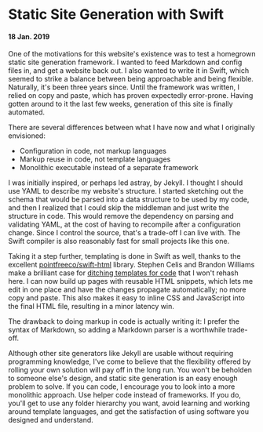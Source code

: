 # Static Site Generation with Swift
#### 18 Jan. 2019

One of the motivations for this website's existence was to test a homegrown static site generation framework. I wanted to feed Markdown and config files in, and get a website back out. I also wanted to write it in Swift, which seemed to strike a balance between being approachable and being flexible. Naturally, it's been three years since. Until the framework was written, I relied on copy and paste, which has proven expectedly error-prone. Having gotten around to it the last few weeks, generation of this site is finally automated.

There are several differences between what I have now and what I originally envisioned:
* Configuration in code, not markup languages
* Markup reuse in code, not template languages
* Monolithic executable instead of a separate framework

I was initially inspired, or perhaps led astray, by Jekyll. I thought I should use YAML to describe my website's structure. I started sketching out the schema that would be parsed into a data structure to be used by my code, and then I realized that I could skip the middleman and just write the structure in code. This would remove the dependency on parsing and validating YAML, at the cost of having to recompile after a configuration change. Since I control the source, that's a trade-off I can live with. The Swift compiler is also reasonably fast for small projects like this one.

Taking it a step further, templating is done in Swift as well, thanks to the excellent [pointfreeco/swift-html](https://github.com/pointfreeco/swift-html) library. Stephen Celis and Brandon Williams make a brilliant case for [ditching templates for code](https://www.pointfree.co/episodes/ep29-dsls-vs-templating-languages) that I won't rehash here. I can now build up pages with reusable HTML snippets, which lets me edit in one place and have the changes propagate automatically; no more copy and paste. This also makes it easy to inline CSS and JavaScript into the final HTML file, resulting in a minor latency win.

The drawback to doing markup in code is actually writing it: I prefer the syntax of Markdown, so adding a Markdown parser is a worthwhile trade-off.

Although other site generators like Jekyll are usable without requiring programming knowledge, I've come to believe that the flexibility offered by rolling your own solution will pay off in the long run. You won't be beholden to someone else's design, and static site generation is an easy enough problem to solve. If you can code, I encourage you to look into a more monolithic approach. Use helper code instead of frameworks. If you do, you'll get to use any folder hierarchy you want, avoid learning and working around template languages, and get the satisfaction of using software you designed and understand.